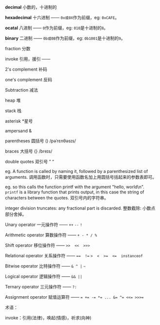 **decimal** 小数的，十进制的

**hexadecimal** 十六进制 —— `0x或0X`作为前缀，eg: `0xCAFE`。

**ocatal** 八进制 —— `0`作为前缀，eg: `010`是十进制的`8`。

**binary** 二进制 —— `0b或0B`作为前缀，eg: `0b1001`是十进制的`9`。

fraction 分数

invoke 引用，援引 —— 

2's complement 补码

one's complement 反码

Subtraction 减法

heap 堆

stack 栈

asterisk *星号

ampersand &



parentheses 圆括号 ()  /pəˈrɛnθəsɪs/

braces 大括号 {} /breɪs/

double quotes 双引号 ” “

eg. A function is called by naming it, followed by a parenthesized list of arguments. 调用函数时，只需要使用函数名加上用圆括号括起来的参数表即可。

eg. so this calls the function printf with the argument "hello, world\n". `printf` is a library function that prints output, in this case the string of characters between the quotes. 双引号内的字符串。



integer division truncates: any fractional part is discarded. 整数截除: 小数点部分舍掉。



Unary operator 一元操作符 —— `++`  `--`  `!`  

Arithmetic operator 算数操作符 —— `+ - * / %`

Shift operator 移位操作符 —— `>>  <<  >>>`

Relational operator 关系操作符 —— `==  !=`   `>  <  >=  <=  instanceof`

Bitwise operator 比特操作符 —— `& ^ |`    `~`

Logical operator 逻辑操作符 —— `&& ||`

Ternary operator 三元操作符 —— `?:`

Assignment operator 赋值运算符 —— `= += -= *= ... &= ^= <<= >>>=`

术语：

invoke：引用(法律)，唤起(情感)，祈求(向神)

